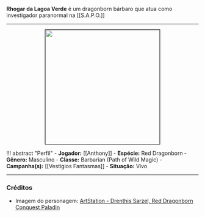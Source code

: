 **Rhogar da Lagoa Verde** é um dragonborn bárbaro que atua como investigador paranormal na [[S.A.P.O.]]

---

<div style="text-align: center;">
<img src="https://cdna.artstation.com/p/assets/images/images/017/286/766/large/andrew-phillips-dragonbornlumberjacklowresbg.jpg" width="300" style="border: 1px solid black;">
</div>

!!! abstract "Perfil"
	- **Jogador:** [[Anthony]]
	- **Espécie:** Red Dragonborn
	- **Gênero:** Masculino
	- **Classe:** Barbarian (Path of Wild Magic)
	- **Campanha(s):** [[Vestígios Fantasmas]]
	- **Situação:** Vivo

---

### Créditos

- Imagem do personagem: [ArtStation - Drenthis Sarzel, Red Dragonborn Conquest Paladin](https://www.artstation.com/artwork/9ePevR)